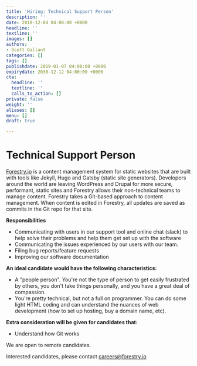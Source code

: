 ```yaml
---
title: 'Hiring: Technical Support Person'
description: ''
date: 2018-12-04 04:00:00 +0000
headline: ''
textline: ''
images: []
authors:
- Scott Gallant
categories: []
tags: []
publishdate: 2019-01-07 04:00:00 +0000
expirydate: 2030-12-12 04:00:00 +0000
cta:
  headline: ''
  textline: ''
  calls_to_action: []
private: false
weight: ''
aliases: []
menu: []
draft: true

---
```

# Technical Support Person

[Forestry.io](https://forestry.io) is a content management system for static websites that are built with tools like Jekyll, Hugo and Gatsby (static site generators).  Developers around the world are leaving WordPress and Drupal for more secure, performant, static sites and Forestry allows their non-technical teams to manage content.  Forestry takes a Git-based approach to content management. When content is edited in Forestry, all updates are saved as commits in the Git repo for that site.

**Responsibilities**

* Communicating with users in our support tool and online chat (slack) to help solve their problems and help them get set up with the software
* Communicating the issues experienced by our users with our team. 
* Filing bug reports/feature requests
* Improving our software documentation

**An ideal candidate would have the following characteristics:**

* A "people person". You're not the type of person to get easily frustrated by others, you don't take things personally, and you have a great deal of compassion.  
* You're pretty technical, but not a full on programmer. You can do some light HTML coding and can understand the nuances of web development (how to set up hosting, buy a domain name, etc).

**Extra consideration will be given for candidates that:**

* Understand how Git works 

We are open to remote candidates.

Interested candidates, please contact [careers@forestry.io](mailto:careers@forestry.io)